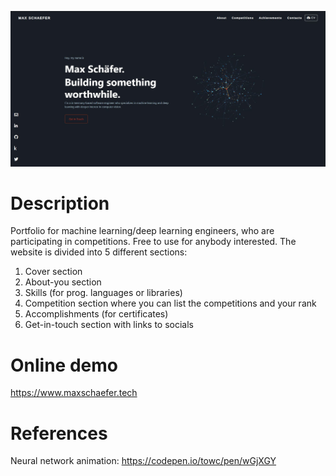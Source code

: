 ![cover screenshot](/img/portfolio-screenshot.JPG)

# Description
Portfolio for machine learning/deep learning engineers, who are participating in competitions. Free to use for anybody interested.
The website is divided into 5 different sections:
1. Cover section
2. About-you section 
3. Skills (for prog. languages or libraries)
4. Competition section where you can list the competitions and your rank
5. Accomplishments (for certificates)
6. Get-in-touch section with links to socials

# Online demo
https://www.maxschaefer.tech

# References
Neural network animation: https://codepen.io/towc/pen/wGjXGY